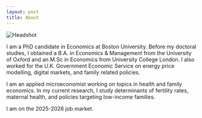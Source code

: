 ```yaml
---
layout: post
title: About
---
```


<!-- ![Headshot](https://abigaildow.github.io/assets/images/circle_headshot.png)-->
<img src="https://abigaildow.github.io/assets/images/headshot_2025_edited.jpeg" alt="Headshot" style="max-width:300px; height:auto;">


I am a PhD candidate in Economics at Boston University. Before my doctoral studies, I obtained a B.A. in Economics & Management from the University of Oxford and an M.Sc in Economics from University College London. I also worked for the U.K. Government Economic Service on energy price modelling, digital markets, and family related policies. 

I am an applied microeconomist working on topics in health and family economics. In my current research, I study determinants of fertility rates, maternal health, and policies targeting low-income families.     

I am on the 2025-2026 job market.




